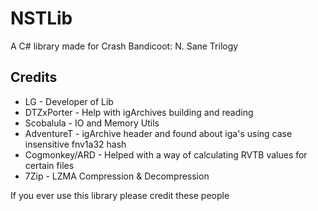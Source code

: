 # NSTLib

A C# library made for Crash Bandicoot: N. Sane Trilogy

## Credits
* LG            - Developer of Lib
* DTZxPorter    - Help with igArchives building and reading
* Scobalula     - IO and Memory Utils
* AdventureT    - igArchive header and found about iga's using case insensitive fnv1a32 hash
* Cogmonkey/ARD - Helped with a way of calculating RVTB values for certain files
* 7Zip          - LZMA Compression & Decompression

If you ever use this library please credit these people
